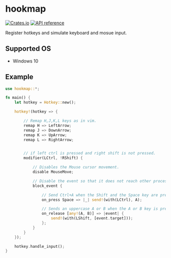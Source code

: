 # hookmap

[![Crates.io](https://img.shields.io/crates/v/hookmap.svg)](https://crates.io/crates/hookmap)
[![API reference](https://docs.rs/hookmap/badge.svg)](https://docs.rs/hookmap)

Register hotkeys and simulate keyboard and mosue input.

## Supported OS

* Windows 10

## Example

```rust
use hookmap::*;

fn main() {
    let hotkey = Hotkey::new();

    hotkey!(hotkey => {

        // Remap H,J,K,L keys as in vim.
        remap H => LeftArrow;
        remap J => DownArrow;
        remap K => UpArrow;
        remap L => RightArrow;


        // if left ctrl is pressed and right shift is not pressed.
        modifier(LCtrl, !RShift) {

            // Disables the Mouse cursor movement.
            disable MouseMove;

            // Disable the event so that it does not reach other processes.
            block_event {

                // Send Ctrl+A when the Shift and the Space key are pressed.
                on_press Space => |_| send!(with(LCtrl), A);

                // Sends an uppercase A or B when the A or B key is pressed.
                on_release [any!(A, B)] => |event| {
                    send!(with(LShift, [event.target]));
                };
            }
        }
    });

    hotkey.handle_input();
}
```

